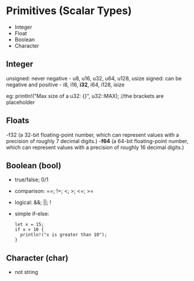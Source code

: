 # Primitives (Scalar Types)

- Integer
- Float
- Boolean
- Character

## Integer
unsigned: never negative - u8, u16, u32, u64, u128, usize
signed: can be negative and positive - i8, i16, **i32**, i64, i128, isize

eg: println!("Max size of a u32: {}", u32::MAX);  //the brackets are placeholder


## Floats 
-f32 (a 32-bit floating-point number, which can represent values with a precision of roughly 7 decimal digits.)
-**f64** (a 64-bit floating-point number, which can represent values with a precision of roughly 16 decimal digits.)

## Boolean (bool)
- true/false; 0/1
- comparison: ==; !=; <; >; <=; >= 
- logical: &&; ||; !
- simple if-else:
	
  ```
  let x = 15; 
  if x > 10 { 
    println!("x is greater than 10");
  }
  ```
## Character (char)
- not string